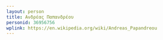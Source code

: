 ```yaml
---
layout: person
title: Ανδρέας Παπανδρέου
personid: 36956756
wplink: https://en.wikipedia.org/wiki/Andreas_Papandreou
---
```


